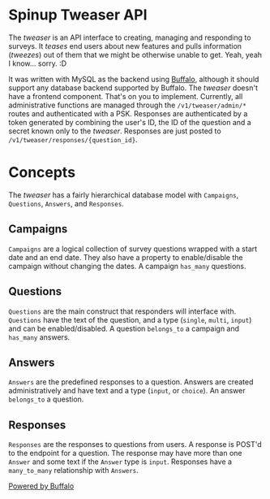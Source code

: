 # Spinup Tweaser API

The *tweaser* is an API interface to creating, managing and responding to surveys.  It *teases* end users about new features and pulls information (*tweezes*) out of them that we might be otherwise unable to get.  Yeah, yeah I know... sorry. :D

It was written with MySQL as the backend using [Buffalo](http://gobuffalo.io), although it should support any database backend supported by Buffalo.  The *tweaser* doesn't have a frontend component.  That's on you to implement.  Currently, all administrative functions are managed through the `/v1/tweaser/admin/*` routes and authenticated with a PSK.  Responses are authenticated by a token generated by combining the user's ID, the ID of the question and a secret known only to the *tweaser*.  Responses are just posted to `/v1/tweaser/responses/{question_id}`.

# Concepts

The *tweaser* has a fairly hierarchical database model with `Campaigns`, `Questions`, `Answers`, and `Responses`.

## Campaigns

`Campaigns` are a logical collection of survey questions wrapped with a start date and an end date.  They also have a property to enable/disable the campaign without changing the dates.  A campaign `has_many` questions.

## Questions

`Questions` are the main construct that responders will interface with.  `Questions` have the text of the question, and a type (`single`, `multi`, `input`) and can be enabled/disabled.  A question `belongs_to` a campaign and `has_many` answers.

## Answers

`Answers` are the predefined responses to a question.  Answers are created administratively and have text and a type (`input`, or `choice`).  An answer `belongs_to` a question.

## Responses

`Responses` are the responses to questions from users.  A response is POST'd to the endpoint for a question.  The response may have more than one `Answer` and some text if the `Answer` type is `input`.  Responses have a `many_to_many` relationship with `Answers`.

[Powered by Buffalo](http://gobuffalo.io)
